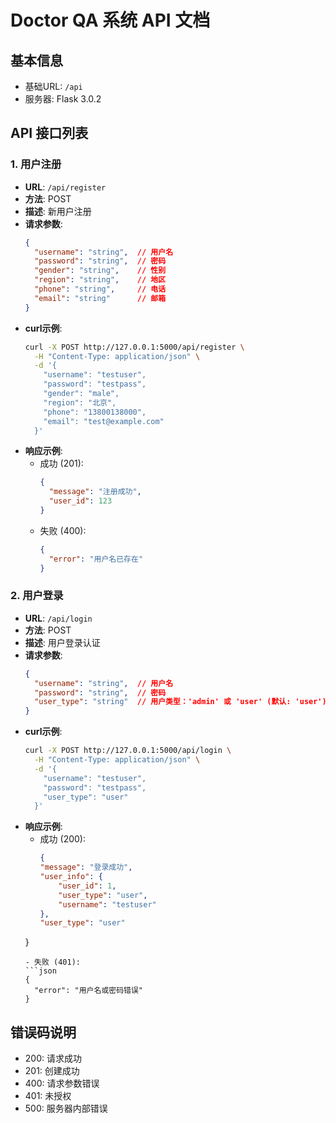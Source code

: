 # Doctor QA 系统 API 文档

## 基本信息

- 基础URL: `/api`
- 服务器: Flask 3.0.2

## API 接口列表

### 1. 用户注册

- **URL**: `/api/register`
- **方法**: POST
- **描述**: 新用户注册
- **请求参数**:
  ```json
  {
    "username": "string",  // 用户名
    "password": "string",  // 密码
    "gender": "string",    // 性别
    "region": "string",    // 地区
    "phone": "string",     // 电话
    "email": "string"      // 邮箱
  }
  ```
- **curl示例**:
  ```bash
  curl -X POST http://127.0.0.1:5000/api/register \
    -H "Content-Type: application/json" \
    -d '{
      "username": "testuser",
      "password": "testpass",
      "gender": "male",
      "region": "北京",
      "phone": "13800138000",
      "email": "test@example.com"
    }'
  ```
- **响应示例**:
  - 成功 (201):
    ```json
    {
      "message": "注册成功",
      "user_id": 123
    }
    ```
  - 失败 (400):
    ```json
    {
      "error": "用户名已存在"
    }
    ```

### 2. 用户登录

- **URL**: `/api/login`
- **方法**: POST
- **描述**: 用户登录认证
- **请求参数**:
  ```json
  {
    "username": "string",  // 用户名
    "password": "string",  // 密码
    "user_type": "string"  // 用户类型：'admin' 或 'user' (默认: 'user')
  }
  ```
- **curl示例**:
  ```bash
  curl -X POST http://127.0.0.1:5000/api/login \
    -H "Content-Type: application/json" \
    -d '{
      "username": "testuser",
      "password": "testpass",
      "user_type": "user"
    }'
  ```
- **响应示例**:
  - 成功 (200):
    ```json
    {
    "message": "登录成功",
    "user_info": {
        "user_id": 1,
        "user_type": "user",
        "username": "testuser"
    },
    "user_type": "user"
  }
    ```
  - 失败 (401):
    ```json
    {
      "error": "用户名或密码错误"
    }
    ```

## 错误码说明

- 200: 请求成功
- 201: 创建成功
- 400: 请求参数错误
- 401: 未授权
- 500: 服务器内部错误
